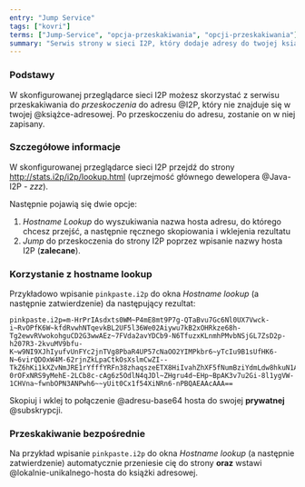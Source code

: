 ```yaml
---
entry: "Jump Service"
tags: ["kovri"]
terms: ["Jump-Service", "opcja-przeskakiwania", "opcji-przeskakiwania"]
summary: "Serwis strony w sieci I2P, który dodaje adresy do twojej książki adresowej."
---
```


### Podstawy

W skonfigurowanej przeglądarce sieci I2P możesz skorzystać z serwisu przeskakiwania do *przeskoczenia* do adresu @I2P, który nie znajduje się w twojej @książce-adresowej. Po przeskoczeniu do adresu, zostanie on w niej zapisany.

### Szczegółowe informacje

W skonfigurowanej przeglądarce sieci I2P przejdź do strony http://stats.i2p/i2p/lookup.html (uprzejmość głównego dewelopera @Java-I2P - *zzz*).

Następnie pojawią się dwie opcje:

1. *Hostname Lookup* do wyszukiwania nazwa hosta adresu, do którego chcesz przejść, a następnie ręcznego skopiowania i wklejenia rezultatu
2. *Jump* do przeskoczenia do strony I2P poprzez wpisanie nazwy hosta I2P (**zalecane**).

### Korzystanie z hostname lookup

Przykładowo wpisanie `pinkpaste.i2p` do okna *Hostname lookup* (a następnie zatwierdzenie) da następujący rezultat:

```
pinkpaste.i2p=m-HrPrIAsdxts0WM~P4mE8mt9P7g-QTaBvu7Gc6Nl0UX7Vwck-i~RvOPfK6W~kfdRvwhNTqevkBL2UF5l36We02Aiywu7kB2xOHRkze68h-Tg2ewvRVwokohguCD2G3wwAEz~7FVda2avYDCb9-N6TfuzxKLnmhPMvbNSjGL7ZsD2p-h207R3-2kvuMV9bfu-K~w9NI9XJhIyufvUnFYc2jnTVg8PbaR4UP57cNaOO2YIMPkbr6~yTcIu9B1sUfHK6-N~6virQDOxW4M-62rjnZkLpaCtkOsXslmCwZI--TkZ6hKi1kXZvNmJRE1rYfffYRFn38zhaqszeETX8HiIvahZhXF5fNumBziYdmLdw8hkuN1A~emU6Xz9g~a1Ixfsq1Qr~guYoOtaw-0rOFxNRS9yMehE-2LCb8c-cAg6z5OdlN4qJDl~ZHgru4d~EHp~BpAK3v7u2Gi-8l1ygVW-1CHVna~fwnbOPN3ANPwh6~~yUit0Cx1f54XiNRn6-nPBQAEAAcAAA==
```

Skopiuj i wklej to połączenie @adresu-base64 hosta do swojej **prywatnej** @subskrypcji.

### Przeskakiwanie bezpośrednie

Na przykład wpisanie `pinkpaste.i2p` do okna *Hostname lookup* (a następnie zatwierdzenie) automatycznie przeniesie cię do strony **oraz** wstawi @lokalnie-unikalnego-hosta do książki adresowej.

